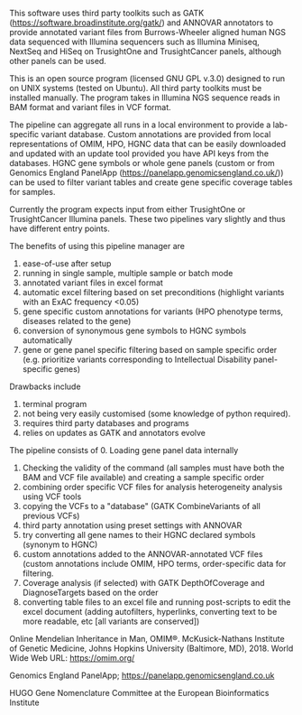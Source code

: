 This software uses third party toolkits such as GATK (https://software.broadinstitute.org/gatk/) and ANNOVAR annotators to provide annotated variant files from Burrows-Wheeler aligned human NGS data sequenced with Illumina sequencers such as Illumina Miniseq, NextSeq and HiSeq on TrusightOne and TrusightCancer panels, although other panels can be used.

This is an open source program (licensed GNU GPL v.3.0) designed to run on UNIX systems (tested on Ubuntu). All third party toolkits must be installed manually. The program takes in Illumina NGS sequence reads in BAM format and variant files in VCF format.

The pipeline can aggregate all runs in a local environment to provide a lab-specific variant database. Custom annotations are provided from local representations of OMIM, HPO, HGNC data that can be easily downloaded and updated with an update tool provided you have API keys from the databases. HGNC gene symbols or whole gene panels (custom or from Genomics England PanelApp (https://panelapp.genomicsengland.co.uk/)) can be used to filter variant tables and create gene specific coverage tables for samples.

Currently the program expects input from either TrusightOne or TrusightCancer Illumina panels. These two pipelines vary slightly and thus have different entry points.

The benefits of using this pipeline manager are
1. ease-of-use after setup
2. running in single sample, multiple sample or batch mode
3. annotated variant files in excel format
4. automatic excel filtering based on set preconditions (highlight variants with an ExAC frequency <0.05)
5. gene specific custom annotations for variants (HPO phenotype terms, diseases related to the gene)
6. conversion of synonymous gene symbols to HGNC symbols automatically
7. gene or gene panel specific filtering based on sample specific order (e.g. prioritize variants corresponding to Intellectual Disability panel-specific genes)

Drawbacks include
1. terminal program
2. not being very easily customised (some knowledge of python required).
3. requires third party databases and programs
4. relies on updates as GATK and annotators evolve

The pipeline consists of
0. Loading gene panel data internally
1. Checking the validity of the command (all samples must have both the BAM and VCF file available) and creating a sample specific order
2. combining order specific VCF files for analysis heterogeneity analysis using VCF tools
3. copying the VCFs to a "database" (GATK CombineVariants of all previous VCFs)
4. third party annotation using preset settings with ANNOVAR
5. try converting all gene names to their HGNC declared symbols (synonym to HGNC)
6. custom annotations added to the ANNOVAR-annotated VCF files (custom annotations include OMIM, HPO terms, order-specific data for filtering.
7. Coverage analysis (if selected) with GATK DepthOfCoverage and DiagnoseTargets based on the order
8. converting table files to an excel file and running post-scripts to edit the excel document (adding autofilters, hyperlinks, converting text to be more readable, etc [all variants are conserved])


Online Mendelian Inheritance in Man, OMIM®. McKusick-Nathans Institute of Genetic Medicine, Johns Hopkins University (Baltimore, MD), 2018. World Wide Web URL: https://omim.org/

Genomics England PanelApp; https://panelapp.genomicsengland.co.uk

HUGO Gene Nomenclature Committee at the European Bioinformatics Institute
